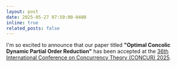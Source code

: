 ```yaml
---
layout: post
date: 2025-05-27 07:59:00-0400
inline: true
related_posts: false
---
```


I'm so excited to announce that our paper titled **"Optimal Concolic Dynamic Partial Order Reduction"** has been accepted at the [36th International Conference on Concurrency Theory (CONCUR) 2025](https://conferences.au.dk/confest2025/concur).
